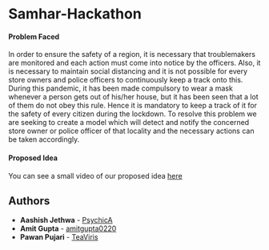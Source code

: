 # Samhar-Hackathon

#### Problem Faced

In order to ensure the safety of a region, it is necessary that troublemakers are monitored and each action must come into notice by the officers. Also, it is necessary to maintain social distancing and it is not possible for every store owners and police officers to continuously keep a track onto this. During this pandemic, it has been made compulsory to wear a mask whenever a person gets out of his/her house, but it has been seen that a lot of them do not obey this rule. Hence it is mandatory to keep a track of it for the safety of every citizen during the lockdown. To resolve this problem we are seeking to create a model which will detect and notify the concerned store owner or police officer of that locality and the necessary actions can be taken accordingly.

#### Proposed Idea

You can see a small video of our proposed idea [here](https://youtu.be/1urNc679zwY)

## Authors

* **Aashish Jethwa** - [PsychicA](https://github.com/PsychicA)
* **Amit Gupta** - [amitgupta0220](https://github.com/amitgupta0220)
* **Pawan Pujari** - [TeaViris](https://github.com/TeaViris)
